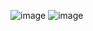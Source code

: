 ![image](https://github.com/user-attachments/assets/a55af939-d595-4573-8ae3-d3e569c9e0f9)
![image](https://github.com/user-attachments/assets/ecaaeb8d-6dee-440b-9a81-c32af098afd1)

